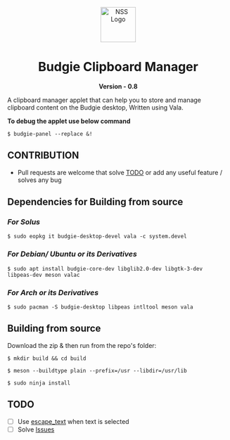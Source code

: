 <p align="center"><a href="#budgie-clipboard-manager"><img src="https://raw.githubusercontent.com/prateekmedia/budgie-clipboard-applet/main/clipmgr-darkicon.png" height=80px alt="NSS Logo"/></a></p>
<h1 align="center">Budgie Clipboard Manager</h1>
<p align="center"><b>Version - 0.8</b></p>
A clipboard manager applet that can help you to store and manage clipboard content on the Budgie desktop, Written using Vala.  

**To debug the applet use below command**   
```
$ budgie-panel --replace &!
```

## CONTRIBUTION
-  Pull requests are welcome that solve [TODO](#todo) or add any useful feature / solves any bug
  
## Dependencies for Building from source

### *For Solus* 

```
$ sudo eopkg it budgie-desktop-devel vala -c system.devel
```

### *For Debian/ Ubuntu or its Derivatives* 

```
$ sudo apt install budgie-core-dev libglib2.0-dev libgtk-3-dev libpeas-dev meson valac
```

### *For Arch or its Derivatives*
```
$ sudo pacman -S budgie-desktop libpeas intltool meson vala
```

## Building from source
Download the zip & then run from the repo's folder:

```
$ mkdir build && cd build
```

```
$ meson --buildtype plain --prefix=/usr --libdir=/usr/lib
```

```
$ sudo ninja install
```

## TODO
- [ ] Use [escape_text](https://valadoc.org/glib-2.0/GLib.Markup.escape_text.html) when text is selected
- [ ] Solve [Issues](https://github.com/prateekmedia/budgie-clipboard-applet/issues)

